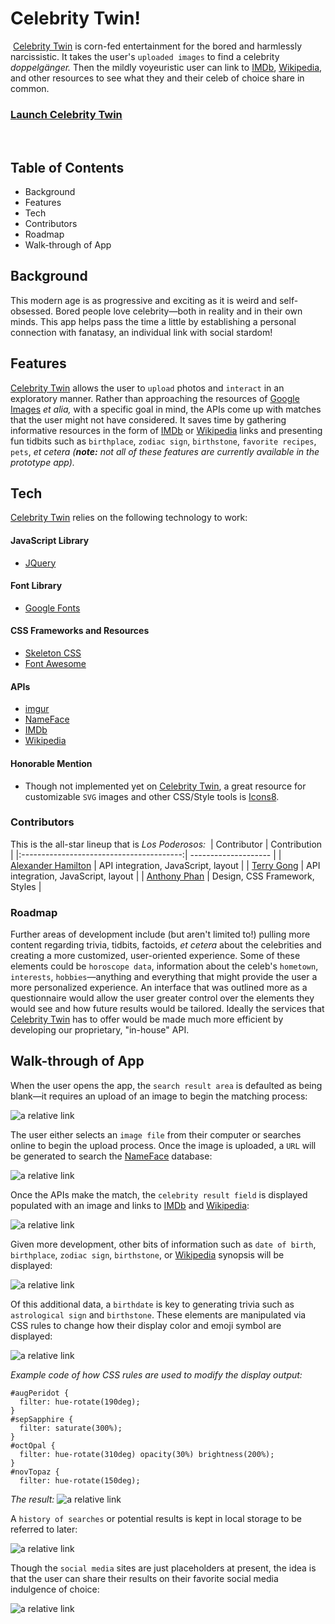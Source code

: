 # Celebrity Twin!
​
[Celebrity Twin](https://ajhami.github.io/celebrity_twin/) is corn-fed entertainment for the bored and harmlessly narcissistic. It takes the user's `uploaded images` to find a celebrity *doppelgänger.* Then the mildly voyeuristic user can link to [IMDb](https://www.imdb.com/), [Wikipedia](https://www.wikipedia.org/), and other resources to see what they and their celeb of choice share in common.
​
### [Launch Celebrity Twin](https://ajhami.github.io/celebrity_twin/)
​
## Table of Contents
- Background
- Features
- Tech
- Contributors
- Roadmap
- Walk-through of App
​
## Background
This modern age is as progressive and exciting as it is weird and self-obsessed. Bored people love celebrity—both in reality and in their own minds. This app helps pass the time a little by establishing a personal connection with fanatasy, an individual link with social stardom!
​
## Features
[Celebrity Twin](https://ajhami.github.io/celebrity_twin/) allows the user to `upload` photos and `interact` in an exploratory manner. Rather than approaching the resources of [Google Images](https://www.google.com/imghp?hl=en) *et alia,* with a specific goal in mind, the APIs come up with matches that the user might not have considered. It saves time by gathering informative resources in the form of [IMDb](https://www.imdb.com/) or [Wikipedia](https://www.wikipedia.org/) links and presenting fun tidbits such as `birthplace`, `zodiac sign`, `birthstone`, `favorite recipes`, `pets`, *et cetera (**note:** not all of these features are currently available in the prototype app).*
​
## Tech
[Celebrity Twin](https://ajhami.github.io/celebrity_twin/) relies on the following technology to work:
#### JavaScript Library
- [JQuery](https://jquery.com/)
#### Font Library
- [Google Fonts](https://fonts.google.com/)
#### CSS Frameworks and Resources
- [Skeleton CSS](http://getskeleton.com/)
- [Font Awesome](https://fontawesome.com/)
#### APIs
- [imgur](https://imgur.com/)
- [NameFace](http://nameface.com/)
- [IMDb](https://www.imdb.com/)
- [Wikipedia](https://www.wikipedia.org/)
#### Honorable Mention
- Though not implemented yet on [Celebrity Twin](https://ajhami.github.io/celebrity_twin/), a great resource for customizable `SVG` images and other CSS/Style tools is [Icons8](https://icons8.com/).
​
### Contributors
This is the all-star lineup that is *Los Poderosos:*
​
| Contributor                              | Contribution         |
|:----------------------------------------:| -------------------- | 
| [Alexander Hamilton](https://github.com/ajhami/) | API integration, JavaScript, layout |
| [Terry Gong](https://github.com/terry0532)  | API integration, JavaScript, layout  |
| [Anthony Phan](https://github.com/aphan1982/) | Design, CSS Framework, Styles    |
​
### Roadmap 
Further areas of development include (but aren't limited to!) pulling more content regarding trivia, tidbits, factoids, *et cetera* about the celebrities and creating a more customized, user-oriented experience. Some of these elements could be `horoscope data`, information about the celeb's `hometown`, `interests`, `hobbies`—anything and everything that might provide the user a more personalized experience. An interface that was outlined more as a questionnaire would allow the user greater control over the elements they would see and how future results would be tailored. Ideally the services that [Celebrity Twin](https://ajhami.github.io/celebrity_twin/) has to offer would be made much more efficient by developing our proprietary, "in-house" API.

## Walk-through of App
When the user opens the app, the `search result area` is defaulted as being blank—it requires an upload of an image to begin the matching process:

![a relative link](./assets/images/readme_pngs/deployed_site.png "splash page, search results empty")

The user either selects an `image file` from their computer or searches online to begin the upload process. Once the image is uploaded, a `URL` will be generated to search the [NameFace](http://nameface.com/) database:

![a relative link](./assets/images/readme_pngs/upload_inputs.png "upload input prompts")

Once the APIs make the match, the `celebrity result field` is displayed populated with an image and links to [IMDb](https://www.imdb.com/) and [Wikipedia](https://www.wikipedia.org/):

![a relative link](./assets/images/readme_pngs/celeb_result.png "result of celeb search")

Given more development, other bits of information such as `date of birth`, `birthplace`, `zodiac sign`, `birthstone`, or [Wikipedia](https://www.wikipedia.org/) synopsis will be displayed:

![a relative link](./assets/images/readme_pngs/roadmap_data.png "additional data available with further development")

Of this additional data, a `birthdate` is key to generating trivia such as `astrological sign` and `birthstone`. These elements are manipulated via CSS rules to change how their display color and emoji symbol are displayed:

![a relative link](./assets/images/readme_pngs/DOB_first.png "first, or default date of birth result")

*Example code of how CSS rules are used to modify the display output:*
```
#augPeridot {
  filter: hue-rotate(190deg);
}
#sepSapphire {
  filter: saturate(300%);
}
#octOpal {
  filter: hue-rotate(310deg) opacity(30%) brightness(200%);
}
#novTopaz {
  filter: hue-rotate(150deg);
```
*The result:*
![a relative link](./assets/images/readme_pngs/DOB_second.png "birth result after CSS style change")

A `history of searches` or potential results is kept in local storage to be referred to later:

![a relative link](./assets/images/readme_pngs/search_history.png "search or potential result history")

Though the `social media` sites are just placeholders at present, the idea is that the user can share their results on their favorite social media indulgence of choice:

![a relative link](./assets/images/readme_pngs/social_media_links.png "social media links")